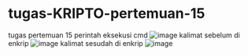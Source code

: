 # tugas-KRIPTO-pertemuan-15
tugas pertemuan 15 perintah eksekusi cmd 
![image](https://user-images.githubusercontent.com/122099995/211027022-c14487e3-0874-4268-8a8b-16cf20957dc1.png)
kalimat sebelum di enkrip
![image](https://user-images.githubusercontent.com/122099995/211027237-fac07674-c4e2-44ca-bb00-7610232a88eb.png)
kalimat sesudah di enkrip
![image](https://user-images.githubusercontent.com/122099995/211028163-a3ee8ad4-fae0-4630-b958-d6f4f862d51f.png)
